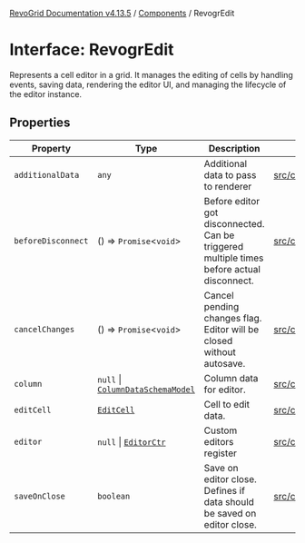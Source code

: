 [RevoGrid Documentation v4.13.5](README.md) / [Components](Namespace.Components.md) / RevogrEdit

# Interface: RevogrEdit

Represents a cell editor in a grid.
It manages the editing of cells by handling events, saving data, rendering the editor UI,
and managing the lifecycle of the editor instance.

## Properties

| Property | Type | Description | Defined in |
| ------ | ------ | ------ | ------ |
| `additionalData` | `any` | Additional data to pass to renderer | [src/components.d.ts:390](https://github.com/revolist/revogrid/blob/f32590b4b251a55e7610f26e48cd67947bdd6441/src/components.d.ts#L390) |
| `beforeDisconnect` | () => `Promise`\<`void`\> | Before editor got disconnected. Can be triggered multiple times before actual disconnect. | [src/components.d.ts:394](https://github.com/revolist/revogrid/blob/f32590b4b251a55e7610f26e48cd67947bdd6441/src/components.d.ts#L394) |
| `cancelChanges` | () => `Promise`\<`void`\> | Cancel pending changes flag. Editor will be closed without autosave. | [src/components.d.ts:398](https://github.com/revolist/revogrid/blob/f32590b4b251a55e7610f26e48cd67947bdd6441/src/components.d.ts#L398) |
| `column` | `null` \| [`ColumnDataSchemaModel`](Interface.ColumnDataSchemaModel.md) | Column data for editor. | [src/components.d.ts:402](https://github.com/revolist/revogrid/blob/f32590b4b251a55e7610f26e48cd67947bdd6441/src/components.d.ts#L402) |
| `editCell` | [`EditCell`](TypeAlias.EditCell.md) | Cell to edit data. | [src/components.d.ts:406](https://github.com/revolist/revogrid/blob/f32590b4b251a55e7610f26e48cd67947bdd6441/src/components.d.ts#L406) |
| `editor` | `null` \| [`EditorCtr`](TypeAlias.EditorCtr.md) | Custom editors register | [src/components.d.ts:410](https://github.com/revolist/revogrid/blob/f32590b4b251a55e7610f26e48cd67947bdd6441/src/components.d.ts#L410) |
| `saveOnClose` | `boolean` | Save on editor close. Defines if data should be saved on editor close. | [src/components.d.ts:414](https://github.com/revolist/revogrid/blob/f32590b4b251a55e7610f26e48cd67947bdd6441/src/components.d.ts#L414) |
